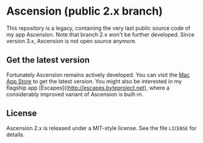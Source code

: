 # Ascension (public 2.x branch)

This repository is a legacy, containing the very last public source code of my app Ascension. Note that branch 2.x won't be further developed. Since version 3.x, Ascension is not open source anymore.

## Get the latest version

Fortunately Ascension remains actively developed. You can visit the [Mac App Store](http://itunes.apple.com/app/ascension/id410426085?mt=12) to get the latest version. You might also be interested in my flagship app [Escapes]((http://escapes.byteproject.net), where a considerably improved variant of Ascension is built-in.

## License

Ascension 2.x is released under a MIT-style license. See the file `LICENSE` for details.
